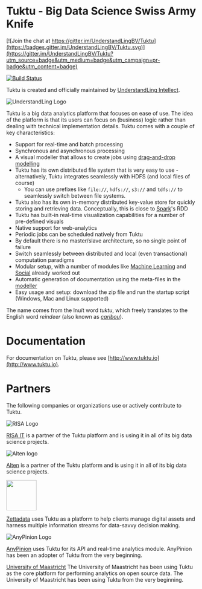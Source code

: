 # Tuktu - Big Data Science Swiss Army Knife

[![Join the chat at https://gitter.im/UnderstandLingBV/Tuktu](https://badges.gitter.im/UnderstandLingBV/Tuktu.svg)](https://gitter.im/UnderstandLingBV/Tuktu?utm_source=badge&utm_medium=badge&utm_campaign=pr-badge&utm_content=badge)

[![Build Status](https://travis-ci.org/witlox/Tuktu.svg?branch=master)](https://travis-ci.org/witlox/Tuktu)

Tuktu is created and officially maintained by [UnderstandLing Intellect](http://www.understandling.com).

![UnderstandLing Logo](images/ul.png)

Tuktu is a big data analytics platform that focuses on ease of use. The idea of the platform is that its users can focus on (business) logic rather than dealing with technical implementation details. Tuktu comes with a couple of key characteristics:

- Support for real-time and batch processing
- Synchronous and asynchronous processing
- A visual modeller that allows to create jobs using [drag-and-drop modelling](modules/modeller)
- Tuktu has its own distributed file system that is very easy to use - alternatively, Tuktu integrates seamlessly with HDFS (and local files of course)
  - You can use prefixes like `file://`, `hdfs://`, `s3://` and `tdfs://` to seamlessly switch between file systems. 
- Tuktu also has its own in-memory distributed key-value store for quickly storing and retrieving data. Conceptually, this is close to [Spark](http://spark.apache.org/)'s RDD
- Tuktu has built-in real-time visualization capabilities for a number of pre-defined visuals
- Native support for web-analytics
- Periodic jobs can be scheduled natively from Tuktu
- By default there is no master/slave architecture, so no single point of failure
- Switch seamlessly between distributed and local (even transactional) computation paradigms
- Modular setup, with a number of modules like [Machine Learning](modules/ml) and [Social](modules/social) already worked out
- Automatic generation of documentation using the meta-files in the [modeller](modules/modeller)
- Easy usage and setup: download the zip file and run the startup script (Windows, Mac and Linux supported)

The name comes from the Inuït word *tuktu*, which freely translates to the English word *reindeer* (also known as *[caribou](http://en.wikipedia.org/wiki/Caribou)*).

# Documentation

For documentation on Tuktu, please see [http://www.tuktu.io](http://www.tuktu.io).

# Partners
The following companies or organizations use or actively contribute to Tuktu.

![RISA Logo](https://www.risa-it.nl/wp-content/uploads/2015/08/logo-risa_mob.png)

[RISA IT](https://www.risa-it.nl/) is a partner of the Tuktu platform and is using it in all of its big data science projects.

![Alten logo](http://www.alten.nl/wp-content/themes/alteneurope/images/logo.png)

[Alten](http://www.alten.nl/) is a partner of the Tuktu platform and is using it in all of its big data science projects.

<img src="images/zettadata_logo.png" width="80">

[Zettadata](http://www.zettadata.net/) uses Tuktu as a platform to help clients manage digital assets and harness multiple information streams for data-savvy decision making.

![AnyPinion Logo](http://anypinion.com/assets/images/logo_grey.png)

[AnyPinion](http://anypinion.com/) uses Tuktu for its API and real-time analytics module. AnyPinion has been an adopter of Tuktu from the very beginning.

[University of Maastricht](http://www.maastrichtuniversity.nl/) The University of Maastricht has been using Tuktu as the core platform for performing analytics on open source data. The University of Maastricht has been using Tuktu from the very beginning.
